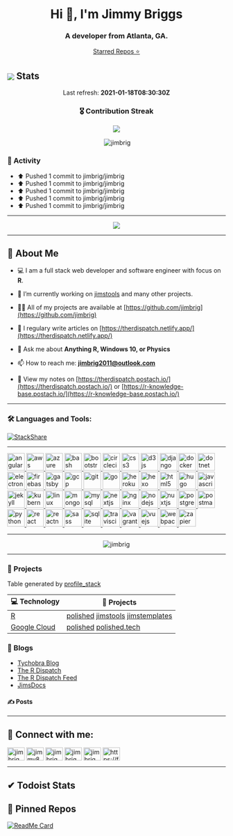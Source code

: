 
<h1 align="center">Hi 👋, I'm Jimmy Briggs</h1>
<h3 align="center">A developer from Atlanta, GA.</h3>

<p align="center"><a href="https://jimbrig.github.io/awesome-stars/">Starred Repos ⭐</a></p>

## <img align="center" src="https://img.icons8.com/ios-filled/50/000000/github.png"/> Stats

<p align="center">
  Last refresh: 
  <b>2021-01-18T08:30:30Z</b>
</p>

<h3  align="center">🎖 Contribution Streak</h3>

<p align="center">
  <a href="https://gh-contribution-stats.herokuapp.com/?user=jimbrig">
    <img src="https://gh-contribution-stats.herokuapp.com/?user=jimbrig&theme=dark"/>
  </a> 
</p>

<p align="center">&nbsp;<img align="center" src="https://github-readme-stats.vercel.app/api?username=jimbrig&count_private=true&show_icons=true&include_all_commits=true&title_color=fff&icon_color=79ff97&text_color=9f9f9f&bg_color=151515" alt="jimbrig" /></p>

<h3  align="left">💼 Activity</h3>

* ⬆️ Pushed 1 commit to jimbrig/jimbrig
* ⬆️ Pushed 1 commit to jimbrig/jimbrig
* ⬆️ Pushed 1 commit to jimbrig/jimbrig
* ⬆️ Pushed 1 commit to jimbrig/jimbrig
* ⬆️ Pushed 1 commit to jimbrig/jimbrig


***

<p align="center">
  <a href="https://metrics.lecoq.io/">
    <img src="https://metrics.lecoq.io/jimbrig?base.repositories=0&languages=1&followup=1&isocalendar=1&gists=1"/>
  </a> 
</p>

***

## 🧬 About Me

- 💻 I am a full stack web developer and software engineer with focus on **R**.

- 🔭 I’m currently working on [jimstools](https://github.com/jimstools) and many other projects.

- 👨‍💻 All of my projects are available at [https://github.com/jimbrig](https://github.com/jimbrig)

- 📝 I regulary write articles on [https://therdispatch.netlify.app/](https://therdispatch.netlify.app/)

- 💬 Ask me about **Anything R, Windows 10, or Physics**

- 📫 How to reach me: **<jimbrig2011@outlook.com>**

- 📄 View my notes on [https://therdispatch.postach.io/](https://therdispatch.postach.io/) or [https://r-knowledge-base.postach.io/](https://r-knowledge-base.postach.io/)

***

### 🛠 Languages and Tools:

<!-- badges: start -->

[![StackShare](http://img.shields.io/badge/tech-stack-0690fa.svg?style=flat)](https://stackshare.io/jimbrig2011/r-development)

<!-- badges: end -->

***

<p align="left"> <a href="https://angular.io" target="_blank"> <img src="https://devicons.github.io/devicon/devicon.git/icons/angularjs/angularjs-original.svg" alt="angularjs" width="40" height="40"/> </a> <a href="https://aws.amazon.com" target="_blank"> <img src="https://devicons.github.io/devicon/devicon.git/icons/amazonwebservices/amazonwebservices-original-wordmark.svg" alt="aws" width="40" height="40"/> </a> <a href="https://azure.microsoft.com/en-in/" target="_blank"> <img src="https://www.vectorlogo.zone/logos/microsoft_azure/microsoft_azure-icon.svg" alt="azure" width="40" height="40"/> </a> <a href="https://www.gnu.org/software/bash/" target="_blank"> <img src="https://www.vectorlogo.zone/logos/gnu_bash/gnu_bash-icon.svg" alt="bash" width="40" height="40"/> </a> <a href="https://getbootstrap.com" target="_blank"> <img src="https://devicons.github.io/devicon/devicon.git/icons/bootstrap/bootstrap-plain.svg" alt="bootstrap" width="40" height="40"/> </a> <a href="https://circleci.com" target="_blank"> <img src="https://www.vectorlogo.zone/logos/circleci/circleci-icon.svg" alt="circleci" width="40" height="40"/> </a> <a href="https://www.w3schools.com/css/" target="_blank"> <img src="https://devicons.github.io/devicon/devicon.git/icons/css3/css3-original-wordmark.svg" alt="css3" width="40" height="40"/> </a> <a href="https://d3js.org/" target="_blank"> <img src="https://devicons.github.io/devicon/devicon.git/icons/d3js/d3js-original.svg" alt="d3js" width="40" height="40"/> </a> <a href="https://www.djangoproject.com/" target="_blank"> <img src="https://devicons.github.io/devicon/devicon.git/icons/django/django-original.svg" alt="django" width="40" height="40"/> </a> <a href="https://www.docker.com/" target="_blank"> <img src="https://devicons.github.io/devicon/devicon.git/icons/docker/docker-original-wordmark.svg" alt="docker" width="40" height="40"/> </a> <a href="https://dotnet.microsoft.com/" target="_blank"> <img src="https://devicons.github.io/devicon/devicon.git/icons/dot-net/dot-net-original-wordmark.svg" alt="dotnet" width="40" height="40"/> </a> <a href="https://www.electronjs.org" target="_blank"> <img src="https://devicons.github.io/devicon/devicon.git/icons/electron/electron-original.svg" alt="electron" width="40" height="40"/> </a> <a href="https://firebase.google.com/" target="_blank"> <img src="https://www.vectorlogo.zone/logos/firebase/firebase-icon.svg" alt="firebase" width="40" height="40"/> </a> <a href="https://www.gatsbyjs.com/" target="_blank"> <img src="https://www.vectorlogo.zone/logos/gatsbyjs/gatsbyjs-icon.svg" alt="gatsby" width="40" height="40"/> </a> <a href="https://cloud.google.com" target="_blank"> <img src="https://www.vectorlogo.zone/logos/google_cloud/google_cloud-icon.svg" alt="gcp" width="40" height="40"/> </a> <a href="https://git-scm.com/" target="_blank"> <img src="https://www.vectorlogo.zone/logos/git-scm/git-scm-icon.svg" alt="git" width="40" height="40"/> </a> <a href="https://golang.org" target="_blank"> <img src="https://devicons.github.io/devicon/devicon.git/icons/go/go-original.svg" alt="go" width="40" height="40"/> </a> <a href="https://heroku.com" target="_blank"> <img src="https://www.vectorlogo.zone/logos/heroku/heroku-icon.svg" alt="heroku" width="40" height="40"/> </a> <a href="hexo.io/" target="_blank"> <img src="https://www.vectorlogo.zone/logos/hexoio/hexoio-icon.svg" alt="hexo" width="40" height="40"/> </a> <a href="https://www.w3.org/html/" target="_blank"> <img src="https://devicons.github.io/devicon/devicon.git/icons/html5/html5-original-wordmark.svg" alt="html5" width="40" height="40"/> </a> <a href="https://gohugo.io/" target="_blank"> <img src="https://api.iconify.design/logos-hugo.svg" alt="hugo" width="40" height="40"/> </a> <a href="https://developer.mozilla.org/en-US/docs/Web/JavaScript" target="_blank"> <img src="https://devicons.github.io/devicon/devicon.git/icons/javascript/javascript-original.svg" alt="javascript" width="40" height="40"/> </a> <a href="https://jekyllrb.com/" target="_blank"> <img src="https://www.vectorlogo.zone/logos/jekyllrb/jekyllrb-icon.svg" alt="jekyll" width="40" height="40"/> </a> <a href="https://kubernetes.io" target="_blank"> <img src="https://www.vectorlogo.zone/logos/kubernetes/kubernetes-icon.svg" alt="kubernetes" width="40" height="40"/> </a> <a href="https://www.linux.org/" target="_blank"> <img src="https://devicons.github.io/devicon/devicon.git/icons/linux/linux-original.svg" alt="linux" width="40" height="40"/> </a> <a href="https://www.mongodb.com/" target="_blank"> <img src="https://devicons.github.io/devicon/devicon.git/icons/mongodb/mongodb-original-wordmark.svg" alt="mongodb" width="40" height="40"/> </a> <a href="https://www.mysql.com/" target="_blank"> <img src="https://devicons.github.io/devicon/devicon.git/icons/mysql/mysql-original-wordmark.svg" alt="mysql" width="40" height="40"/> </a> <a href="https://nextjs.org/" target="_blank"> <img src="https://cdn.worldvectorlogo.com/logos/nextjs-3.svg" alt="nextjs" width="40" height="40"/> </a> <a href="https://www.nginx.com" target="_blank"> <img src="https://devicons.github.io/devicon/devicon.git/icons/nginx/nginx-original.svg" alt="nginx" width="40" height="40"/> </a> <a href="https://nodejs.org" target="_blank"> <img src="https://devicons.github.io/devicon/devicon.git/icons/nodejs/nodejs-original-wordmark.svg" alt="nodejs" width="40" height="40"/> </a> <a href="https://nuxtjs.org/" target="_blank"> <img src="https://www.vectorlogo.zone/logos/nuxtjs/nuxtjs-icon.svg" alt="nuxtjs" width="40" height="40"/> </a> <a href="https://www.postgresql.org" target="_blank"> <img src="https://devicons.github.io/devicon/devicon.git/icons/postgresql/postgresql-original-wordmark.svg" alt="postgresql" width="40" height="40"/> </a> <a href="https://postman.com" target="_blank"> <img src="https://www.vectorlogo.zone/logos/getpostman/getpostman-icon.svg" alt="postman" width="40" height="40"/> </a> <a href="https://www.python.org" target="_blank"> <img src="https://devicons.github.io/devicon/devicon.git/icons/python/python-original.svg" alt="python" width="40" height="40"/> </a> <a href="https://reactjs.org/" target="_blank"> <img src="https://devicons.github.io/devicon/devicon.git/icons/react/react-original-wordmark.svg" alt="react" width="40" height="40"/> </a> <a href="https://reactnative.dev/" target="_blank"> <img src="https://reactnative.dev/img/header_logo.svg" alt="reactnative" width="40" height="40"/> </a> <a href="https://sass-lang.com" target="_blank"> <img src="https://devicons.github.io/devicon/devicon.git/icons/sass/sass-original.svg" alt="sass" width="40" height="40"/> </a> <a href="https://www.sqlite.org/" target="_blank"> <img src="https://www.vectorlogo.zone/logos/sqlite/sqlite-icon.svg" alt="sqlite" width="40" height="40"/> </a> <a href="https://travis-ci.org" target="_blank"> <img src="https://www.vectorlogo.zone/logos/travis-ci/travis-ci-icon.svg" alt="travisci" width="40" height="40"/> </a> <a href="https://www.vagrantup.com/" target="_blank"> <img src="https://www.vectorlogo.zone/logos/vagrantup/vagrantup-icon.svg" alt="vagrant" width="40" height="40"/> </a> <a href="https://vuejs.org/" target="_blank"> <img src="https://devicons.github.io/devicon/devicon.git/icons/vuejs/vuejs-original-wordmark.svg" alt="vuejs" width="40" height="40"/> </a> <a href="https://webpack.js.org" target="_blank"> <img src="https://devicons.github.io/devicon/devicon.git/icons/webpack/webpack-original.svg" alt="webpack" width="40" height="40"/> </a> <a href="https://zapier.com" target="_blank"> <img src="https://www.vectorlogo.zone/logos/zapier/zapier-icon.svg" alt="zapier" width="40" height="40"/> </a> </p>

***

<p align="center"><img src="https://github-readme-stats.vercel.app/api/top-langs?username=jimbrig&show_icons=true&locale=en&hide=html&layout=compact" alt="jimbrig" /></p>

***

### 🏁 Projects

Table generated by [profile_stack](https://github.com/Matt-Gleich/profile_stack)

<!-- START OF PROFILE STACK, DO NOT REMOVE -->
| 💻 **Technology** | 🏁 **Projects** |
|-|-|
| [R](https://www.r-project.org/) | [polished](https://github.com/tychobra/polished) [jimstools](https://github.com/jimbrig/jimstools) [jimstemplates](https://github.com/jimbrig/jimstemplates) |
| [Google Cloud](https://cloud.google.com/) | [polished](https://github.com/tychobra/polished) [polished.tech](https://polished.tech) |
<!-- END OF PROFILE STACK, DO NOT REMOVE -->

### 📃 Blogs

<!--FEED:{"rows": 5, "select": ["feed"], "raw": true, "title": true }-->

- [Tychobra Blog](https//tychobra.com/posts/)
- [The R Dispatch](https://therdispatch.jimbrig.com/)
- [The R Dispatch Feed](https://feedly.com/i/subscription/feed%2Fhttps%3A%2F%2Ffeedly.com%2Ff%2FqOVW62nvaI7U3Fp6BLtRqKnY)
- [JimsDocs](https://jimbrig.github.io/jimsdocs/)

#### ✍ Posts

<!-- BLOG-POST-LIST:START -->

<!--FEED:{"rows": 5, "select": ["feed"], "raw": true, "title": true }-->

<!-- BLOG-POST-LIST:END -->

***

## 📢 Connect with me:
<p align="left">
<a href="https://dev.to/jimbrig" target="blank"><img align="center" src="https://cdn.jsdelivr.net/npm/simple-icons@3.0.1/icons/dev-dot-to.svg" alt="jimbrig" height="30" width="40" /></a>
<a href="https://twitter.com/jimmy82929796" target="blank"><img align="center" src="https://cdn.jsdelivr.net/npm/simple-icons@3.0.1/icons/twitter.svg" alt="jimmy82929796" height="30" width="40" /></a>
<a href="https://linkedin.com/in/jimbrig" target="blank"><img align="center" src="https://cdn.jsdelivr.net/npm/simple-icons@3.0.1/icons/linkedin.svg" alt="jimbrig" height="30" width="40" /></a>
<a href="https://stackoverflow.com/users/jimbrig" target="blank"><img align="center" src="https://cdn.jsdelivr.net/npm/simple-icons@3.0.1/icons/stackoverflow.svg" alt="jimbrig" height="30" width="40" /></a>
<a href="https://medium.com/jimbrig" target="blank"><img align="center" src="https://cdn.jsdelivr.net/npm/simple-icons@3.0.1/icons/medium.svg" alt="jimbrig" height="30" width="40" /></a>
<a href="/https://feedly.com/i/subscription/feed%2fhttps%3a%2f%2ffeedly.com%2ff%2fqovw62nvai7u3fp6bltrqkny" target="blank"><img align="center" src="https://cdn.jsdelivr.net/npm/simple-icons@3.0.1/icons/rss.svg" alt="https://feedly.com/i/subscription/feed%2fhttps%3a%2f%2ffeedly.com%2ff%2fqovw62nvai7u3fp6bltrqkny" height="30" width="40" /></a>
</p>

***

## ✔ Todoist Stats

<!-- TODO-IST:START -->

<!-- TODO-IST:END -->

## 📌 Pinned Repos

[![ReadMe Card](https://github-readme-stats.vercel.app/api/pin/?organization=tychobra&polished)](https://github.com/tychobra/polished)


